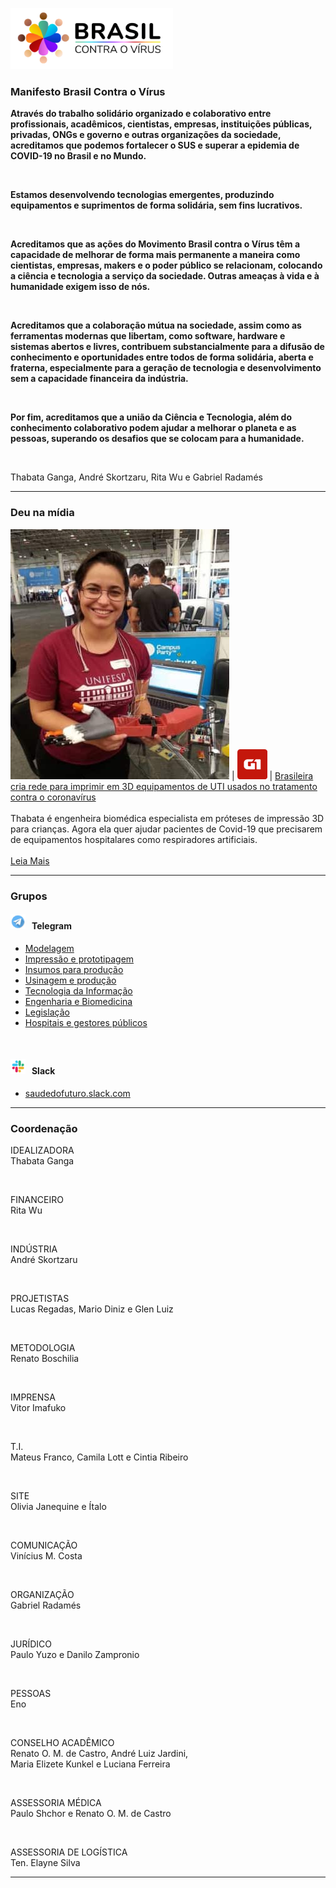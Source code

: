 ![Brasil contra o vírus](images/logo.png "Brasil contra o vírus")


### Manifesto Brasil Contra o Vírus

**Através do trabalho solidário organizado e colaborativo entre profissionais, acadêmicos, cientistas, empresas, instituições públicas, privadas, ONGs e governo e outras organizações da sociedade, acreditamos que podemos fortalecer o SUS e superar a epidemia de COVID-19 no Brasil e no Mundo.**

<br>

**Estamos desenvolvendo tecnologias emergentes, produzindo equipamentos e suprimentos de forma solidária, sem fins lucrativos.**

<br>

**Acreditamos que as ações do Movimento Brasil contra o Vírus têm a capacidade de melhorar de forma mais permanente a maneira como cientistas, empresas, makers e o poder público se relacionam, colocando a ciência e tecnologia a serviço da sociedade. Outras ameaças à vida e à humanidade exigem isso de nós.**

<br>

**Acreditamos que a colaboração mútua na sociedade, assim como as ferramentas modernas que libertam, como software, hardware e sistemas abertos e livres, contribuem substancialmente para a difusão de conhecimento e oportunidades entre todos de forma solidária, aberta e fraterna, especialmente para a geração de tecnologia e desenvolvimento sem a capacidade financeira da indústria.**

<br>

**Por fim, acreditamos que a união da Ciência e Tecnologia, além do conhecimento colaborativo podem ajudar a melhorar o planeta e as pessoas, superando os desafios que se colocam para a humanidade.**

<br>

Thabata Ganga, André Skortzaru, Rita Wu e Gabriel Radamés

---


### Deu na mídia

![Thabata](images/thabatha.jpg "Thabata") | ![G1](images/g1.png "G1") | [Brasileira cria rede para imprimir em 3D equipamentos de UTI usados no tratamento contra o coronavírus](https://g1.globo.com/bemestar/coronavirus/noticia/2020/03/20/brasileira-cria-rede-para-imprimir-em-3d-equipamentos-de-uti-usados-no-tratamento-contra-o-coronavirus.ghtml "Reportagem") <br> <br> Thabata é engenheira biomédica especialista em próteses de impressão 3D para crianças. Agora ela quer ajudar pacientes de Covid-19 que precisarem de equipamentos hospitalares como respiradores artificiais. <br> <br> [Leia Mais](https://g1.globo.com/bemestar/coronavirus/noticia/2020/03/20/brasileira-cria-rede-para-imprimir-em-3d-equipamentos-de-uti-usados-no-tratamento-contra-o-coronavirus.ghtml)


---

### Grupos

#### ![telegram](images/telegram.png) &nbsp; Telegram
-  [Modelagem](https://t.me/joinchat/LBLmhxklKYs76TRa1hpp5Q)
-  [Impressão e prototipagem](https://t.me/joinchat/LBLmhxwfhBlw6cDAQPtOWQ)
-  [Insumos para produção](https://t.me/joinchat/LBLmhx3IVZ-U4xVBiorQzA)
-  [Usinagem e produção](https://t.me/joinchat/LBLmhxizI7tuUH0M68FPJw)
-  [Tecnologia da Informação](https://t.me/joinchat/LBLmhxrS6ul9KmTAq5a2mQ)
-  [Engenharia e Biomedicina](https://t.me/joinchat/QkdZghpiAJ7hFevyUP3g1g)
-  [Legislação](https://t.me/joinchat/QkdZghsvjF1eCvF2DxvBXg)
-  [Hospitais e gestores públicos](https://t.me/joinchat/QkdZghfxTnK5XyeL6vu4oA)

<br>

#### ![slack](images/slack.png) &nbsp; Slack
- [saudedofuturo.slack.com](https://saudedofuturo.slack.com/)

---

### Coordenação

IDEALIZADORA  
Thabata Ganga  

<br>

FINANCEIRO  
Rita Wu

<br>

INDÚSTRIA  
André Skortzaru

<br>

PROJETISTAS  
Lucas Regadas, Mario Diniz e Glen Luiz

<br>

METODOLOGIA  
Renato Boschilia

<br>

IMPRENSA  
Vitor Imafuko

<br>

T.I.  
Mateus Franco, Camila Lott e Cintia Ribeiro

<br>

SITE  
Olivia Janequine e Ítalo

<br>

COMUNICAÇÃO  
Vinícius M. Costa

<br>

ORGANIZAÇÃO  
Gabriel Radamés

<br>

JURÍDICO  
Paulo Yuzo e Danilo Zampronio

<br>

PESSOAS  
Eno

<br>

CONSELHO ACADÊMICO  
Renato O. M. de Castro, André Luiz Jardini,  
Maria Elizete Kunkel e Luciana Ferreira

<br>

ASSESSORIA MÉDICA  
Paulo Shchor e Renato O. M. de Castro

<br>

ASSESSORIA DE LOGÍSTICA  
Ten. Elayne Silva

---
